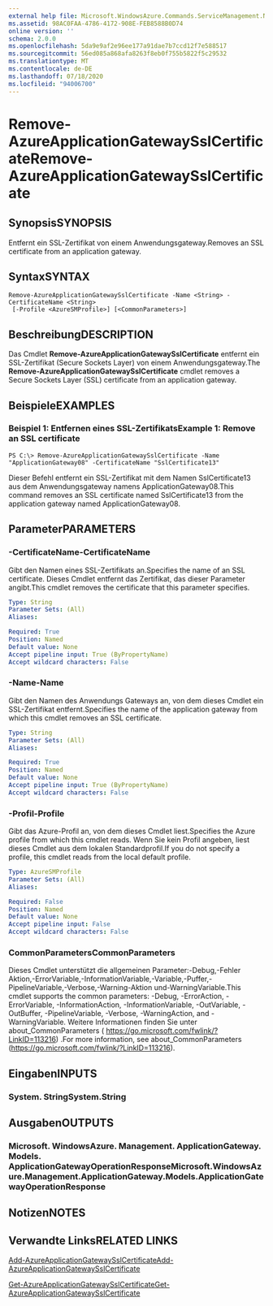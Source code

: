 ```yaml
---
external help file: Microsoft.WindowsAzure.Commands.ServiceManagement.Network.dll-Help.xml
ms.assetid: 98AC0FAA-4786-4172-908E-FEB8588B0D74
online version: ''
schema: 2.0.0
ms.openlocfilehash: 5da9e9af2e96ee177a91dae7b7ccd12f7e588517
ms.sourcegitcommit: 56ed085a868afa8263f8eb0f755b5822f5c29532
ms.translationtype: MT
ms.contentlocale: de-DE
ms.lasthandoff: 07/18/2020
ms.locfileid: "94006700"
---
```

# <span data-ttu-id="53eb7-101">Remove-AzureApplicationGatewaySslCertificate</span><span class="sxs-lookup"><span data-stu-id="53eb7-101">Remove-AzureApplicationGatewaySslCertificate</span></span>

## <span data-ttu-id="53eb7-102">Synopsis</span><span class="sxs-lookup"><span data-stu-id="53eb7-102">SYNOPSIS</span></span>
<span data-ttu-id="53eb7-103">Entfernt ein SSL-Zertifikat von einem Anwendungsgateway.</span><span class="sxs-lookup"><span data-stu-id="53eb7-103">Removes an SSL certificate from an application gateway.</span></span>

## <span data-ttu-id="53eb7-104">Syntax</span><span class="sxs-lookup"><span data-stu-id="53eb7-104">SYNTAX</span></span>

```
Remove-AzureApplicationGatewaySslCertificate -Name <String> -CertificateName <String>
 [-Profile <AzureSMProfile>] [<CommonParameters>]
```

## <span data-ttu-id="53eb7-105">Beschreibung</span><span class="sxs-lookup"><span data-stu-id="53eb7-105">DESCRIPTION</span></span>
<span data-ttu-id="53eb7-106">Das Cmdlet **Remove-AzureApplicationGatewaySslCertificate** entfernt ein SSL-Zertifikat (Secure Sockets Layer) von einem Anwendungsgateway.</span><span class="sxs-lookup"><span data-stu-id="53eb7-106">The **Remove-AzureApplicationGatewaySslCertificate** cmdlet removes a Secure Sockets Layer (SSL) certificate from an application gateway.</span></span>

## <span data-ttu-id="53eb7-107">Beispiele</span><span class="sxs-lookup"><span data-stu-id="53eb7-107">EXAMPLES</span></span>

### <span data-ttu-id="53eb7-108">Beispiel 1: Entfernen eines SSL-Zertifikats</span><span class="sxs-lookup"><span data-stu-id="53eb7-108">Example 1: Remove an SSL certificate</span></span>
```
PS C:\> Remove-AzureApplicationGatewaySslCertificate -Name "ApplicationGateway08" -CertificateName "SslCertificate13"
```

<span data-ttu-id="53eb7-109">Dieser Befehl entfernt ein SSL-Zertifikat mit dem Namen SslCertificate13 aus dem Anwendungsgateway namens ApplicationGateway08.</span><span class="sxs-lookup"><span data-stu-id="53eb7-109">This command removes an SSL certificate named SslCertificate13 from the application gateway named ApplicationGateway08.</span></span>

## <span data-ttu-id="53eb7-110">Parameter</span><span class="sxs-lookup"><span data-stu-id="53eb7-110">PARAMETERS</span></span>

### <span data-ttu-id="53eb7-111">-CertificateName</span><span class="sxs-lookup"><span data-stu-id="53eb7-111">-CertificateName</span></span>
<span data-ttu-id="53eb7-112">Gibt den Namen eines SSL-Zertifikats an.</span><span class="sxs-lookup"><span data-stu-id="53eb7-112">Specifies the name of an SSL certificate.</span></span>
<span data-ttu-id="53eb7-113">Dieses Cmdlet entfernt das Zertifikat, das dieser Parameter angibt.</span><span class="sxs-lookup"><span data-stu-id="53eb7-113">This cmdlet removes the certificate that this parameter specifies.</span></span>

```yaml
Type: String
Parameter Sets: (All)
Aliases: 

Required: True
Position: Named
Default value: None
Accept pipeline input: True (ByPropertyName)
Accept wildcard characters: False
```

### <span data-ttu-id="53eb7-114">-Name</span><span class="sxs-lookup"><span data-stu-id="53eb7-114">-Name</span></span>
<span data-ttu-id="53eb7-115">Gibt den Namen des Anwendungs Gateways an, von dem dieses Cmdlet ein SSL-Zertifikat entfernt.</span><span class="sxs-lookup"><span data-stu-id="53eb7-115">Specifies the name of the application gateway from which this cmdlet removes an SSL certificate.</span></span>

```yaml
Type: String
Parameter Sets: (All)
Aliases: 

Required: True
Position: Named
Default value: None
Accept pipeline input: True (ByPropertyName)
Accept wildcard characters: False
```

### <span data-ttu-id="53eb7-116">-Profil</span><span class="sxs-lookup"><span data-stu-id="53eb7-116">-Profile</span></span>
<span data-ttu-id="53eb7-117">Gibt das Azure-Profil an, von dem dieses Cmdlet liest.</span><span class="sxs-lookup"><span data-stu-id="53eb7-117">Specifies the Azure profile from which this cmdlet reads.</span></span>
<span data-ttu-id="53eb7-118">Wenn Sie kein Profil angeben, liest dieses Cmdlet aus dem lokalen Standardprofil.</span><span class="sxs-lookup"><span data-stu-id="53eb7-118">If you do not specify a profile, this cmdlet reads from the local default profile.</span></span>

```yaml
Type: AzureSMProfile
Parameter Sets: (All)
Aliases: 

Required: False
Position: Named
Default value: None
Accept pipeline input: False
Accept wildcard characters: False
```

### <span data-ttu-id="53eb7-119">CommonParameters</span><span class="sxs-lookup"><span data-stu-id="53eb7-119">CommonParameters</span></span>
<span data-ttu-id="53eb7-120">Dieses Cmdlet unterstützt die allgemeinen Parameter:-Debug,-Fehler Aktion,-ErrorVariable,-InformationVariable,-Variable,-Puffer,-PipelineVariable,-Verbose,-Warning-Aktion und-WarningVariable.</span><span class="sxs-lookup"><span data-stu-id="53eb7-120">This cmdlet supports the common parameters: -Debug, -ErrorAction, -ErrorVariable, -InformationAction, -InformationVariable, -OutVariable, -OutBuffer, -PipelineVariable, -Verbose, -WarningAction, and -WarningVariable.</span></span> <span data-ttu-id="53eb7-121">Weitere Informationen finden Sie unter about_CommonParameters ( https://go.microsoft.com/fwlink/?LinkID=113216) .</span><span class="sxs-lookup"><span data-stu-id="53eb7-121">For more information, see about_CommonParameters (https://go.microsoft.com/fwlink/?LinkID=113216).</span></span>

## <span data-ttu-id="53eb7-122">Eingaben</span><span class="sxs-lookup"><span data-stu-id="53eb7-122">INPUTS</span></span>

### <span data-ttu-id="53eb7-123">System. String</span><span class="sxs-lookup"><span data-stu-id="53eb7-123">System.String</span></span>

## <span data-ttu-id="53eb7-124">Ausgaben</span><span class="sxs-lookup"><span data-stu-id="53eb7-124">OUTPUTS</span></span>

### <span data-ttu-id="53eb7-125">Microsoft. WindowsAzure. Management. ApplicationGateway. Models. ApplicationGatewayOperationResponse</span><span class="sxs-lookup"><span data-stu-id="53eb7-125">Microsoft.WindowsAzure.Management.ApplicationGateway.Models.ApplicationGatewayOperationResponse</span></span>

## <span data-ttu-id="53eb7-126">Notizen</span><span class="sxs-lookup"><span data-stu-id="53eb7-126">NOTES</span></span>

## <span data-ttu-id="53eb7-127">Verwandte Links</span><span class="sxs-lookup"><span data-stu-id="53eb7-127">RELATED LINKS</span></span>

[<span data-ttu-id="53eb7-128">Add-AzureApplicationGatewaySslCertificate</span><span class="sxs-lookup"><span data-stu-id="53eb7-128">Add-AzureApplicationGatewaySslCertificate</span></span>](./Add-AzureApplicationGatewaySslCertificate.md)

[<span data-ttu-id="53eb7-129">Get-AzureApplicationGatewaySslCertificate</span><span class="sxs-lookup"><span data-stu-id="53eb7-129">Get-AzureApplicationGatewaySslCertificate</span></span>](./Get-AzureApplicationGatewaySslCertificate.md)
